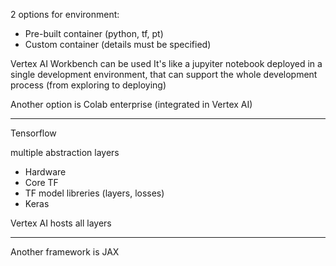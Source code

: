 
2 options for environment:

- Pre-built container (python, tf, pt)
- Custom container (details must be specified)

Vertex AI Workbench can be used
It's like a jupyiter notebook deployed in a single development environment, that can support the whole development process (from exploring to deploying)

Another option is Colab enterprise (integrated in Vertex AI)

---

Tensorflow

multiple abstraction layers

- Hardware
- Core TF
- TF model libreries (layers, losses)
- Keras

Vertex AI hosts all layers

---

Another framework is JAX

